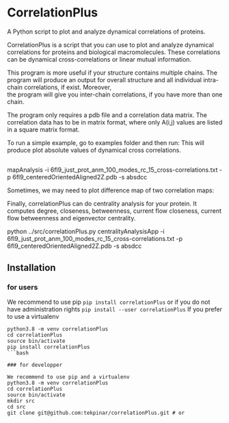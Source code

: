 # CorrelationPlus

A Python script to plot and analyze dynamical correlations of proteins.

CorrelationPlus is a script that you can use to plot and analyze 
dynamical correlations for proteins and biological macromolecules. 
These correlations can be dynamical cross-correlations or linear mutual
information. 

This program is more useful if your structure contains multiple
chains. The program will produce an output for overall structure 
and all individual intra-chain correlations, if exist. Moreover,  
the program will give you inter-chain correlations, if you have 
more than one chain. 

The program only requires a pdb file and a correlation data matrix. 
The correlation data has to be in matrix format, where only A(i,j)
values are listed in a square matrix format. 

To run a simple example, go to examples folder and then run:
This will produce plot absolute values of dynamical cross correlations.

##

mapAnalysis -i 6fl9_just_prot_anm_100_modes_rc_15_cross-correlations.txt -p 6fl9_centeredOrientedAligned2Z.pdb -s absdcc


Sometimes, we may need to plot difference map of two correlation maps:

Finally, correlationPlus can do centrality analysis for your protein.
It computes degree, closeness, betweenness, current flow closeness, 
current flow betweenness and eigenvector centrality.

python ../src/correlationPlus.py centralityAnalysisApp -i 6fl9_just_prot_anm_100_modes_rc_15_cross-correlations.txt -p 6fl9_centeredOrientedAligned2Z.pdb -s absdcc

## Installation

### for users

We recommend to use pip
```pip install correlationPlus```
or if you do not have administration rights
```pip install --user correlationPlus```
If you prefer to use a virtualenv
```
python3.8 -m venv correlationPlus
cd correlationPlus
source bin/activate
pip install correlationPlus
```bash

### for developper

We recommend to use pip and a virtualenv
python3.8 -m venv correlationPlus
cd correlationPlus
source bin/activate
mkdir src
cd src
git clone git@github.com:tekpinar/correlationPlus.git # or 
